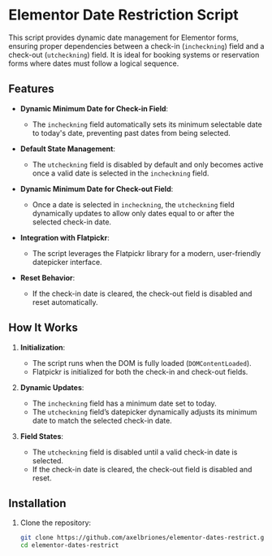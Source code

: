 # Elementor Date Restriction Script

This script provides dynamic date management for Elementor forms, ensuring proper dependencies between a check-in (`incheckning`) field and a check-out (`utcheckning`) field. It is ideal for booking systems or reservation forms where dates must follow a logical sequence.

## Features

- **Dynamic Minimum Date for Check-in Field**:
  - The `incheckning` field automatically sets its minimum selectable date to today's date, preventing past dates from being selected.

- **Default State Management**:
  - The `utcheckning` field is disabled by default and only becomes active once a valid date is selected in the `incheckning` field.

- **Dynamic Minimum Date for Check-out Field**:
  - Once a date is selected in `incheckning`, the `utcheckning` field dynamically updates to allow only dates equal to or after the selected check-in date.

- **Integration with Flatpickr**:
  - The script leverages the Flatpickr library for a modern, user-friendly datepicker interface.

- **Reset Behavior**:
  - If the check-in date is cleared, the check-out field is disabled and reset automatically.

## How It Works

1. **Initialization**:
   - The script runs when the DOM is fully loaded (`DOMContentLoaded`).
   - Flatpickr is initialized for both the check-in and check-out fields.

2. **Dynamic Updates**:
   - The `incheckning` field has a minimum date set to today.
   - The `utcheckning` field’s datepicker dynamically adjusts its minimum date to match the selected check-in date.

3. **Field States**:
   - The `utcheckning` field is disabled until a valid check-in date is selected.
   - If the check-in date is cleared, the check-out field is disabled and reset.

## Installation

1. Clone the repository:
   ```bash
   git clone https://github.com/axelbriones/elementor-dates-restrict.git
   cd elementor-dates-restrict
